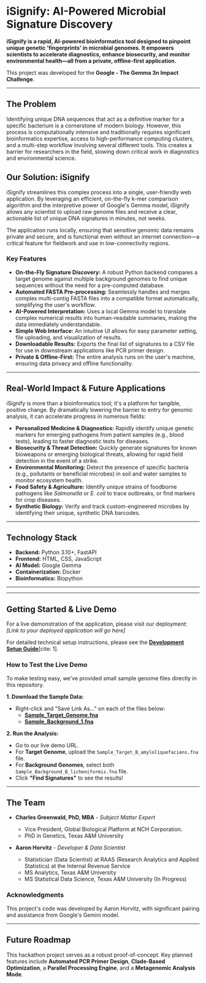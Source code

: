 # iSignify: AI-Powered Microbial Signature Discovery

**iSignify is a rapid, AI-powered bioinformatics tool designed to pinpoint unique genetic 'fingerprints' in microbial genomes. It empowers scientists to accelerate diagnostics, enhance biosecurity, and monitor environmental health—all from a private, offline-first application.**

This project was developed for the **Google - The Gemma 3n Impact Challenge**.

---

## The Problem

Identifying unique DNA sequences that act as a definitive marker for a specific bacterium is a cornerstone of modern biology. However, this process is computationally intensive and traditionally requires significant bioinformatics expertise, access to high-performance computing clusters, and a multi-step workflow involving several different tools. This creates a barrier for researchers in the field, slowing down critical work in diagnostics and environmental science.

## Our Solution: iSignify

iSignify streamlines this complex process into a single, user-friendly web application. By leveraging an efficient, on-the-fly k-mer comparison algorithm and the interpretive power of Google's Gemma model, iSignify allows any scientist to upload raw genome files and receive a clear, actionable list of unique DNA signatures in minutes, not weeks.

The application runs locally, ensuring that sensitive genomic data remains private and secure, and is functional even without an internet connection—a critical feature for fieldwork and use in low-connectivity regions.

### Key Features
* **On-the-Fly Signature Discovery:** A robust Python backend compares a target genome against multiple background genomes to find unique sequences without the need for a pre-computed database.
* **Automated FASTA Pre-processing:** Seamlessly handles and merges complex multi-contig FASTA files into a compatible format automatically, simplifying the user's workflow.
* **AI-Powered Interpretation:** Uses a local Gemma model to translate complex numerical results into human-readable summaries, making the data immediately understandable.
* **Simple Web Interface:** An intuitive UI allows for easy parameter setting, file uploading, and visualization of results.
* **Downloadable Results:** Exports the final list of signatures to a CSV file for use in downstream applications like PCR primer design.
* **Private & Offline-First:** The entire analysis runs on the user's machine, ensuring data privacy and offline functionality.

---

## Real-World Impact & Future Applications

iSignify is more than a bioinformatics tool; it's a platform for tangible, positive change. By dramatically lowering the barrier to entry for genomic analysis, it can accelerate progress in numerous fields:

* **Personalized Medicine & Diagnostics:** Rapidly identify unique genetic markers for emerging pathogens from patient samples (e.g., blood tests), leading to faster diagnostic tests for diseases.
* **Biosecurity & Threat Detection:** Quickly generate signatures for known bioweapons or emerging biological threats, allowing for rapid field detection in the event of a strike.
* **Environmental Monitoring:** Detect the presence of specific bacteria (e.g., pollutants or beneficial microbes) in soil and water samples to monitor ecosystem health.
* **Food Safety & Agriculture:** Identify unique strains of foodborne pathogens like *Salmonella* or *E. coli* to trace outbreaks, or find markers for crop diseases.
* **Synthetic Biology:** Verify and track custom-engineered microbes by identifying their unique, synthetic DNA barcodes.

---

## Technology Stack
* **Backend:** Python 3.10+, FastAPI
* **Frontend:** HTML, CSS, JavaScript
* **AI Model:** Google Gemma
* **Containerization:** Docker
* **Bioinformatics:** Biopython

---
---

## Getting Started & Live Demo

For a live demonstration of the application, please visit our deployment:
*[Link to your deployed application will go here]*

For detailed technical setup instructions, please see the [**Development Setup Guide**](docs/DEVELOPMENT_SETUP.md)[cite: 1].

### How to Test the Live Demo

To make testing easy, we've provided small sample genome files directly in this repository.

**1. Download the Sample Data:**
* Right-click and "Save Link As..." on each of the files below:
    * [**Sample_Target_Genome.fna**](https://github.com/AaronNHorvitz/iSignify/blob/main/sample_data/Sample_Target_B_amyloliquefaciens.fna)
    * [**Sample_Background_1.fna**](https://github.com/AaronNHorvitz/iSignify/blob/main/sample_data/Sample_Background_B_licheniformis.fna)

**2. Run the Analysis:**
* Go to our live demo URL.
* For **Target Genome**, upload the `Sample_Target_B_amyloliquefaciens.fna` file.
* For **Background Genomes**, select both `Sample_Background_B_licheniformis.fna` file. 
* Click **"Find Signatures"** to see the results!
---

## The Team

* **Charles Greenwald, PhD, MBA** - *Subject Matter Expert* 
    * Vice President, Global Biological Platform at NCH Corporation. 
    * PhD in Genetics, Texas A&M University 

* **Aaron Horvitz** - *Developer & Data Scientist* 
    * Statistician (Data Scientist) at RAAS (Research Analytics and Applied Statistics) at the Internal Revenue Service 
    * MS Analytics, Texas A&M University 
    * MS Statistical Data Science, Texas A&M University (In Progress) 

### Acknowledgments

This project's code was developed by Aaron Horvitz, with significant pairing and assistance from Google's Gemini model.

---

## Future Roadmap

This hackathon project serves as a robust proof-of-concept. Key planned features include **Automated PCR Primer Design**, **Clade-Based Optimization**, a **Parallel Processing Engine**, and a **Metagenomic Analysis Mode**.